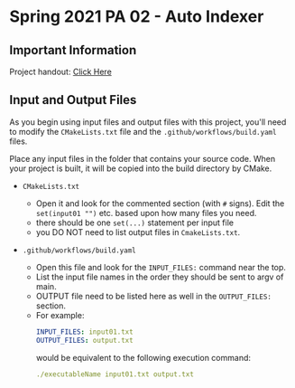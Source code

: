 # Spring 2021 PA 02 - Auto Indexer

## Important Information

Project handout:  [Click Here](https://docs.google.com/document/d/1KBJQKvr3BMwEuRhDlwqweUlX6BbzYC1H5LxR9fwlObI/edit?usp=sharing)

## Input and Output Files

As you begin using input files and output files with this project, 
you'll need to modify the `CMakeLists.txt` file and the `.github/workflows/build.yaml`
files.  

Place any input files in the folder that contains your source code.  When your project is built, it will be copied into the build directory by CMake. 

- `CMakeLists.txt`
    - Open it and look for the commented section (with `#` signs).  Edit the `set(input01 "")` etc.
    based upon how many files you need.
    - there should be one `set(...)` statement per input file
    - you DO NOT need to list output files in `CmakeLists.txt`.
    
- `.github/workflows/build.yaml`
    - Open this file and look for the `INPUT_FILES:` command near the top.
    - List the input file names in the order they should be sent to argv of main. 
    - OUTPUT file need to be listed here as well in the `OUTPUT_FILES:` section. 
    - For example:
        ```yaml
        INPUT_FILES: input01.txt
        OUTPUT_FILES: output.txt
        ```
      would be equivalent to the following execution command:
      ```yaml
      ./executableName input01.txt output.txt
      ```   
